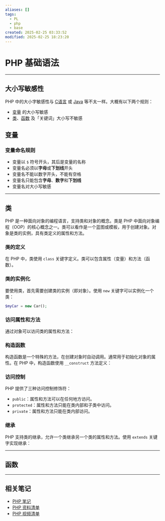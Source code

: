 ```yaml
---
aliases: []
tags:
  - PL
  - php
  - base
created: 2025-02-25 03:33:52
modified: 2025-02-25 18:23:20
---
```


# PHP 基础语法

---

## 大小写敏感性

PHP 中的大小字敏感性与 [C语言](../C/C_Note.md) 或 [Java](../Java/Java_Note.md) 等不太一样。大概有以下两个规则：

* [变量](#变量) 的大小写敏感
* [类](#类)、[函数](#函数) 及「关键词」大小写不敏感

## 变量

### 变量命名规则

* 变量以 `$` 符号开头，其后是变量的名称
* 变量名必须以**字母**或**下划线**开头
* 变量名不能以数字开头，不能有空格
* 变量名只能包含**字母**、**数字**和**下划线**
* 变量名对大小写敏感

---

## 类

PHP 是一种面向对象的编程语言，支持类和对象的概念。类是 PHP 中面向对象编程（OOP）的核心概念之一。类可以看作是一个蓝图或模板，用于创建对象。对象是类的实例，具有类定义的属性和方法。

### 类的定义

在 PHP 中，类使用 `class` 关键字定义。类可以包含属性（变量）和方法（函数）。

### 类的实例化

要使用类，首先需要创建类的实例（即对象）。使用 `new` 关键字可以实例化一个类：

```php
$myCar = new Car();
```

### 访问属性和方法

通过对象可以访问类的属性和方法：

### 构造函数

构造函数是一个特殊的方法，在创建对象时自动调用。通常用于初始化对象的属性。在 PHP 中，构造函数使用 `__construct` 方法定义：

### 访问控制

PHP 提供了三种访问控制修饰符：
* `public`：属性和方法可以在任何地方访问。
* `protected`：属性和方法只能在类内部和子类中访问。
* `private`：属性和方法只能在类内部访问。

### 继承

PHP 支持类的继承，允许一个类继承另一个类的属性和方法。使用 `extends` 关键字实现继承：

----

## 函数

---

## 相关笔记

* [PHP 笔记](PHP_Note.md)
* [PHP 资料清单](PHP_Material.md)
* [PHP 视频清单](PHP_Videos.md)

